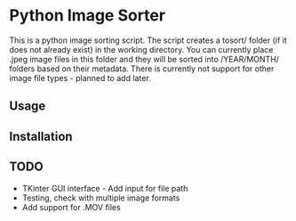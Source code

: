 # Python Image Sorter
This is a python image sorting script. The script creates a tosort/ folder (if it does not already exist) in the working directory. You can currently place .jpeg image files in this folder and they will be sorted into /YEAR/MONTH/ folders based on their metadata. There is currently not support for other image file types - planned to add later. 

## Usage

## Installation

## TODO
- TKinter GUI interface - Add input for file path
- Testing, check with multiple image formats
- Add support for .MOV files
